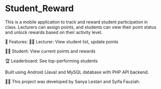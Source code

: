 # Student_Reward
This is a mobile application to track and reward student participation in class. Lecturers can assign points, and students can view their point status and unlock rewards based on their activity level.

🔑 Features:
👩‍🏫 Lecturer: View student list, update points

🧑‍🎓 Student: View current points and rewards

🏆 Leaderboard: See top-performing students

Built using Android (Java) and MySQL database with PHP API backend.

🧑‍💻 This project was developed by Sanya Lestari and Syifa Fauziah.
